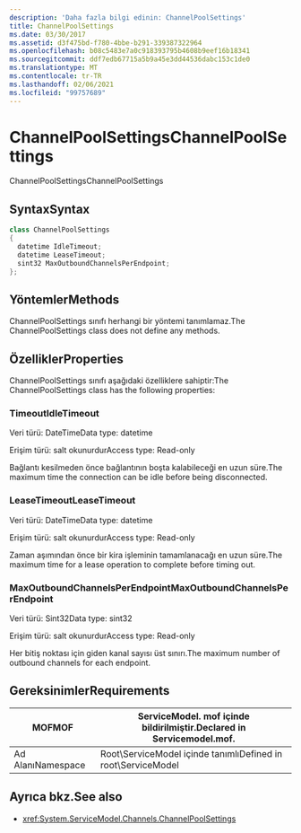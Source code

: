 ```yaml
---
description: 'Daha fazla bilgi edinin: ChannelPoolSettings'
title: ChannelPoolSettings
ms.date: 03/30/2017
ms.assetid: d3f475bd-f780-4bbe-b291-339387322964
ms.openlocfilehash: b08c5483e7a0c918393795b4608b9eef16b18341
ms.sourcegitcommit: ddf7edb67715a5b9a45e3dd44536dabc153c1de0
ms.translationtype: MT
ms.contentlocale: tr-TR
ms.lasthandoff: 02/06/2021
ms.locfileid: "99757689"
---
```

# <a name="channelpoolsettings"></a><span data-ttu-id="d9717-103">ChannelPoolSettings</span><span class="sxs-lookup"><span data-stu-id="d9717-103">ChannelPoolSettings</span></span>

<span data-ttu-id="d9717-104">ChannelPoolSettings</span><span class="sxs-lookup"><span data-stu-id="d9717-104">ChannelPoolSettings</span></span>  
  
## <a name="syntax"></a><span data-ttu-id="d9717-105">Syntax</span><span class="sxs-lookup"><span data-stu-id="d9717-105">Syntax</span></span>  
  
```csharp
class ChannelPoolSettings  
{  
  datetime IdleTimeout;  
  datetime LeaseTimeout;  
  sint32 MaxOutboundChannelsPerEndpoint;  
};  
```  
  
## <a name="methods"></a><span data-ttu-id="d9717-106">Yöntemler</span><span class="sxs-lookup"><span data-stu-id="d9717-106">Methods</span></span>  

 <span data-ttu-id="d9717-107">ChannelPoolSettings sınıfı herhangi bir yöntemi tanımlamaz.</span><span class="sxs-lookup"><span data-stu-id="d9717-107">The ChannelPoolSettings class does not define any methods.</span></span>  
  
## <a name="properties"></a><span data-ttu-id="d9717-108">Özellikler</span><span class="sxs-lookup"><span data-stu-id="d9717-108">Properties</span></span>  

 <span data-ttu-id="d9717-109">ChannelPoolSettings sınıfı aşağıdaki özelliklere sahiptir:</span><span class="sxs-lookup"><span data-stu-id="d9717-109">The ChannelPoolSettings class has the following properties:</span></span>  
  
### <a name="idletimeout"></a><span data-ttu-id="d9717-110">Timeout</span><span class="sxs-lookup"><span data-stu-id="d9717-110">IdleTimeout</span></span>  

 <span data-ttu-id="d9717-111">Veri türü: DateTime</span><span class="sxs-lookup"><span data-stu-id="d9717-111">Data type: datetime</span></span>  
  
 <span data-ttu-id="d9717-112">Erişim türü: salt okunurdur</span><span class="sxs-lookup"><span data-stu-id="d9717-112">Access type: Read-only</span></span>  
  
 <span data-ttu-id="d9717-113">Bağlantı kesilmeden önce bağlantının boşta kalabileceği en uzun süre.</span><span class="sxs-lookup"><span data-stu-id="d9717-113">The maximum time the connection can be idle before being disconnected.</span></span>  
  
### <a name="leasetimeout"></a><span data-ttu-id="d9717-114">LeaseTimeout</span><span class="sxs-lookup"><span data-stu-id="d9717-114">LeaseTimeout</span></span>  

 <span data-ttu-id="d9717-115">Veri türü: DateTime</span><span class="sxs-lookup"><span data-stu-id="d9717-115">Data type: datetime</span></span>  
  
 <span data-ttu-id="d9717-116">Erişim türü: salt okunurdur</span><span class="sxs-lookup"><span data-stu-id="d9717-116">Access type: Read-only</span></span>  
  
 <span data-ttu-id="d9717-117">Zaman aşımından önce bir kira işleminin tamamlanacağı en uzun süre.</span><span class="sxs-lookup"><span data-stu-id="d9717-117">The maximum time for a lease operation to complete before timing out.</span></span>  
  
### <a name="maxoutboundchannelsperendpoint"></a><span data-ttu-id="d9717-118">MaxOutboundChannelsPerEndpoint</span><span class="sxs-lookup"><span data-stu-id="d9717-118">MaxOutboundChannelsPerEndpoint</span></span>  

 <span data-ttu-id="d9717-119">Veri türü: Sint32</span><span class="sxs-lookup"><span data-stu-id="d9717-119">Data type: sint32</span></span>  
  
 <span data-ttu-id="d9717-120">Erişim türü: salt okunurdur</span><span class="sxs-lookup"><span data-stu-id="d9717-120">Access type: Read-only</span></span>  
  
 <span data-ttu-id="d9717-121">Her bitiş noktası için giden kanal sayısı üst sınırı.</span><span class="sxs-lookup"><span data-stu-id="d9717-121">The maximum number of outbound channels for each endpoint.</span></span>  
  
## <a name="requirements"></a><span data-ttu-id="d9717-122">Gereksinimler</span><span class="sxs-lookup"><span data-stu-id="d9717-122">Requirements</span></span>  
  
|<span data-ttu-id="d9717-123">MOF</span><span class="sxs-lookup"><span data-stu-id="d9717-123">MOF</span></span>|<span data-ttu-id="d9717-124">ServiceModel. mof içinde bildirilmiştir.</span><span class="sxs-lookup"><span data-stu-id="d9717-124">Declared in Servicemodel.mof.</span></span>|  
|---------|-----------------------------------|  
|<span data-ttu-id="d9717-125">Ad Alanı</span><span class="sxs-lookup"><span data-stu-id="d9717-125">Namespace</span></span>|<span data-ttu-id="d9717-126">Root\ServiceModel içinde tanımlı</span><span class="sxs-lookup"><span data-stu-id="d9717-126">Defined in root\ServiceModel</span></span>|  
  
## <a name="see-also"></a><span data-ttu-id="d9717-127">Ayrıca bkz.</span><span class="sxs-lookup"><span data-stu-id="d9717-127">See also</span></span>

- <xref:System.ServiceModel.Channels.ChannelPoolSettings>
